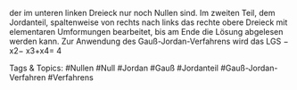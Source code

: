 der im unteren linken Dreieck nur noch Nullen sind. Im zweiten Teil, dem Jordanteil, spaltenweise von
rechts nach links das rechte obere Dreieck mit elementaren Umformungen bearbeitet, bis am Ende die
Lösung abgelesen werden kann.
Zur Anwendung des Gauß-Jordan-Verfahrens wird das LGS
− x2− x3+x4= 4

   Tags & Topics:
   #Nullen
   #Null
   #Jordan
   #Gauß
   #Jordanteil
   #Gauß-Jordan-Verfahren
   #Verfahrens